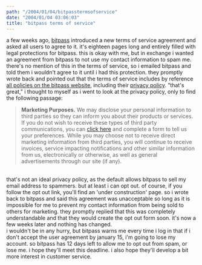 ```yaml
---
path: "/2004/01/04/bitpasstermsofservice" 
date: "2004/01/04 03:06:03" 
title: "bitpass terms of service" 
---
```

a few weeks ago, <a href="https://www.bitpass.com/">bitpass</a> introduced a new terms of service agreement and asked all users to agree to it. it's eighteen pages long and entirely filled with legal protections for bitpass. this is okay with me, but in exchange i wanted an agreement from bitpass to not use my contact information to spam me. there's no mention of this in the terms of service, so i emailed bitpass and told them i wouldn't agree to it until i had this protection. they promptly wrote back and pointed out that the terms of service includes by reference <a href="http://www.bitpass.com/learn/legal/">all policies on the bitpass website</a>, including their <a href="http://www.bitpass.com/learn/legal/Privacy.html">privacy policy</a>. "that's great," i thought to myself as i went to look at the privacy policy, only to find the following passage:<br><blockquote><b>Marketing Purposes.</b> We may disclose your personal information to third parties so they can inform you about their products or services. If you do not wish to receive these types of third party communications, you can <a href="http://www.bitpass.com/learn/legal/prefs.html">click here</a> and complete a form to tell us your preferences. While you may choose not to receive direct marketing information from third parties, you will continue to receive invoices, service impacting notifications and other similar information from us, electronically or otherwise, as well as general advertisements through our site (if any).</blockquote><br>that's not an ideal privacy policy, as the default allows bitpass to sell my email address to spammers. but at least i can opt out. of course, if you follow the opt out link, you'll find an 'under construction' page. so i wrote back to bitpass and said this agreement was unacceptable so long as it is impossible for me to prevent my contact information from being sold to others for marketing. they promptly replied that this was completely understandable and that they would create the opt out form soon. it's now a few weeks later and nothing has changed.<br>i wouldn't be in any hurry, but bitpass warns me every time i log in that if i don't accept the user agreement by january 15, i'm going to lose my account. so bitpass has 12 days left to allow me to opt out from spam, or lose me. i hope they'll meet this deadline. i also hope they'll develop a bit more interest in customer service.